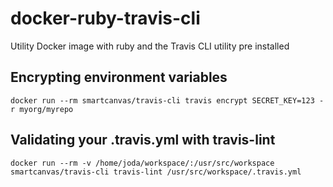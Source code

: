 # docker-ruby-travis-cli

Utility Docker image with ruby and the Travis CLI utility pre installed

## Encrypting environment variables

```shell
docker run --rm smartcanvas/travis-cli travis encrypt SECRET_KEY=123 -r myorg/myrepo
```

## Validating your .travis.yml with travis-lint

```shell
docker run --rm -v /home/joda/workspace/:/usr/src/workspace smartcanvas/travis-cli travis-lint /usr/src/workspace/.travis.yml
```